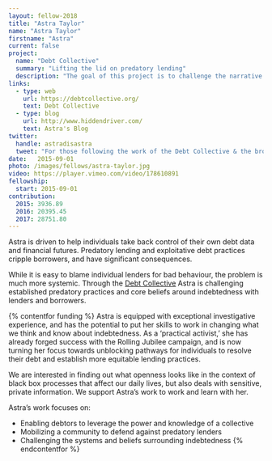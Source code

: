 ```yaml
---
layout: fellow-2018
title: "Astra Taylor"
name: "Astra Taylor"
firstname: "Astra"
current: false
project:
  name: "Debt Collective"
  summary: "Lifting the lid on predatory lending"
  description: "The goal of this project is to challenge the narrative of indebtedness and help individuals take control of their financial futures."
links:
  - type: web
    url: https://debtcollective.org/
    text: Debt Collective
  - type: blog
    url: http://www.hiddendriver.com/
    text: Astra's Blog
twitter:
  handle: astradisastra
  tweet: "For those following the work of the Debt Collective & the broader campaign against for-profit education, a quick update: student debtors fighting for loan cancellation keep making inroads, even under the Trump admin."
date:   2015-09-01
photo: /images/fellows/astra-taylor.jpg
video: https://player.vimeo.com/video/178610891
fellowship:
  start: 2015-09-01
contribution:
  2015: 3936.89
  2016: 20395.45
  2017: 28751.80
---
```

Astra is driven to help individuals take back control of their own debt data and financial futures. Predatory lending and exploitative debt practices cripple borrowers, and have significant consequences. 

While it is easy to blame individual lenders for bad behaviour, the problem is much more systemic. Through the [Debt Collective](https://debtcollective.org/) Astra is challenging established predatory practices and core beliefs around indebtedness with lenders and borrowers.

{% contentfor funding %}
Astra is equipped with exceptional investigative experience, and has the potential to put her skills to work in changing what we think and know about indebtedness. As a ‘practical activist,’ she has already forged success with the Rolling Jubilee campaign, and is now turning her focus towards unblocking pathways for individuals to resolve their debt and establish more equitable lending practices. 

We are interested in finding out what openness looks like in the context of black box processes that affect our daily lives, but also deals with sensitive, private information. We support Astra’s work to work and learn with her.

Astra’s work focuses on: 

- Enabling debtors to leverage the power and knowledge of a collective
- Mobilizing a community to defend against predatory lenders 
- Challenging the systems and beliefs surrounding indebtedness
{% endcontentfor %}